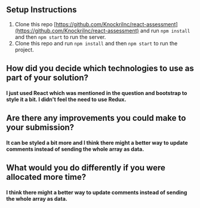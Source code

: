 ## Setup Instructions

1. Clone this repo [https://github.com/KnockriInc/react-assessment](https://github.com/KnockriInc/react-assessment) and run `npm install` and then `npm start` to run the server.
2. Clone this repo and run `npm install` and then `npm start` to run the project.

## How did you decide which technologies to use as part of your solution?

#### I just used React which was mentioned in the question and bootstrap to style it a bit. I didn't feel the need to use Redux.

## Are there any improvements you could make to your submission?

#### It can be styled a bit more and I think there might a better way to update comments instead of sending the whole array as data.

## What would you do differently if you were allocated more time?

#### I think there might a better way to update comments instead of sending the whole array as data.
